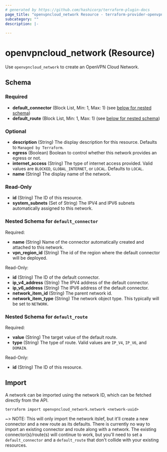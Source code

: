 ```yaml
---
# generated by https://github.com/hashicorp/terraform-plugin-docs
page_title: "openvpncloud_network Resource - terraform-provider-openvpn-cloud"
subcategory: ""
description: |-
  
---
```


# openvpncloud_network (Resource)

Use `openvpncloud_network` to create an OpenVPN Cloud Network.



<!-- schema generated by tfplugindocs -->
## Schema

### Required

- **default_connector** (Block List, Min: 1, Max: 1) (see [below for nested schema](#nestedblock--default_connector))
- **default_route** (Block List, Min: 1, Max: 1) (see [below for nested schema](#nestedblock--default_route))

### Optional

- **description** (String) The display description for this resource. Defaults to `Managed by Terraform`.
- **egress** (Boolean) Boolean to control whether this network provides an egress or not.
- **internet_access** (String) The type of internet access provided. Valid values are `BLOCKED`, `GLOBAL_INTERNET`, or `LOCAL`. Defaults to `LOCAL`.
- **name** (String) The display name of the network.

### Read-Only

- **id** (String) The ID of this resource.
- **system_subnets** (Set of String) The IPV4 and IPV6 subnets automatically assigned to this network.

<a id="nestedblock--default_connector"></a>
### Nested Schema for `default_connector`

Required:

- **name** (String) Name of the connector automatically created and attached to this network.
- **vpn_region_id** (String) The id of the region where the default connector will be deployed.

Read-Only:

- **id** (String) The ID of the default connector.
- **ip_v4_address** (String) The IPV4 address of the default connector.
- **ip_v6_address** (String) The IPV6 address of the default connector.
- **network_item_id** (String) The parent network id.
- **network_item_type** (String) The network object type. This typically will be set to `NETWORK`.


<a id="nestedblock--default_route"></a>
### Nested Schema for `default_route`

Required:

- **value** (String) The target value of the default route.
- **type** (String)  The type of route. Valid values are `IP_V4`, `IP_V6`, and `DOMAIN`.

Read-Only:

- **id** (String) The ID of this resource.

## Import

A network can be imported using the network ID, which can be fetched directly from the API.

```
terraform import openvpncloud_network.network <network-uuid>
```

~> NOTE: This will only import the network itslef, but it'll create a new connector and a new route as its defaults. There is currently no way to import an existing connector and route along with a network. The existing connector(s)/route(s) will continue to work, but you'll need to set a `default_connector` and a `default_route` that don't collide with your existing resources.